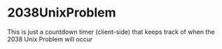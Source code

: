 # 2038UnixProblem
This is just a countdown timer (client-side) that keeps track of when the 2038 Unix Problem will occur
